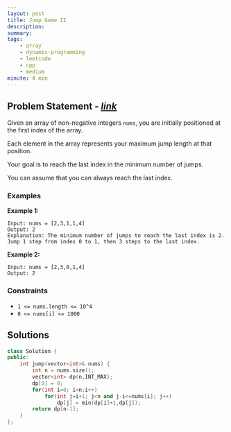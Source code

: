```yaml
---
layout: post
title: Jump Game II
description: 
summary: 
tags:
    - array
    - dynamic-programming
    - leetcode
    - cpp
    - medium
minute: 4 min
---
```


## Problem Statement - [*link*](https://leetcode.com/problems/jump-game-ii/)
Given an array of non-negative integers `nums`, you are initially positioned at the first index of the array.

Each element in the array represents your maximum jump length at that position.

Your goal is to reach the last index in the minimum number of jumps.

You can assume that you can always reach the last index.

### Examples

**Example 1:**   
```
Input: nums = [2,3,1,1,4]
Output: 2
Explanation: The minimum number of jumps to reach the last index is 2. Jump 1 step from index 0 to 1, then 3 steps to the last index.
```

**Example 2:**  
```
Input: nums = [2,3,0,1,4]
Output: 2
```

### Constraints
+ `1 <= nums.length <= 10^4`
+ `0 <= nums[i] <= 1000`


## Solutions

```cpp
class Solution {
public:
    int jump(vector<int>& nums) {
        int n = nums.size();
        vector<int> dp(n,INT_MAX);
        dp[0] = 0;
        for(int i=0; i<n;i++)
            for(int j=i+1; j<n and j-i<=nums[i]; j++)
                dp[j] = min(dp[i]+1,dp[j]);
        return dp[n-1];
    }
};
```

